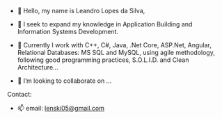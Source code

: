 - 👋 Hello, my name is Leandro Lopes da Silva,  
- 👀 I seek to expand my knowledge in Application Building and Information Systems Development.
- 🌱 Currently I work with C++, C#, Java, .Net Core, ASP.Net, Angular, Relational Databases: MS SQL and MySQL,
using agile methodology, following good programming practices, S.O.L.I.D. and Clean Architecture...

- 💞️ I’m looking to collaborate on ...

Contact:
- 📫 email: lenski05@gmail.com

<!---
LLenski/LLenski is a ✨ special ✨ repository because its `README.md` (this file) appears on your GitHub profile.
You can click the Preview link to take a look at your changes.
--->
